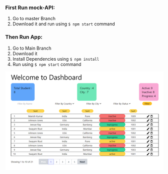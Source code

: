 ### First Run mock-API:
  1. Go to master Branch
  2. Download it and run using `$ npm start` command
  
### Then Run App:
  1. Go to Main Branch
  2. Download it 
  3. Install Dependencies using `$ npm install` 
  4. Run using `$ npm start` command

![Home-Page](https://github.com/JagjiwanChimkar/100DaysofReactCode_Project1/blob/main/screenshot/homepage.png)
